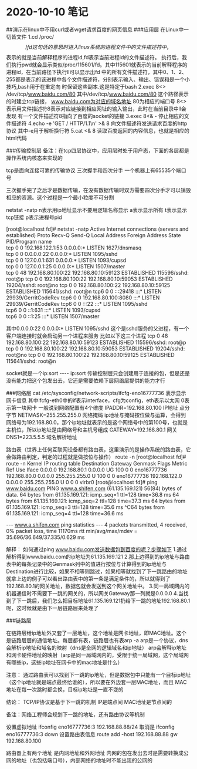 # 2020-10-10 笔记
##演示在linux中不用curl或者wget请求百度的网页信息
###应用层
在Linux中一切皆文件
1.cd /proc/$$/fd  这句话的意思时进入linux系统的进程文件中的文件描述符中，$$表示的就是当前解释程序的进程id,fd表示当前进程id的文件描述符。
                   执行后，我们执行pwd就会显示类似/proc/115601/fd。其中115601就表示的当前解释程序的进程id，在当前路径下执行ll可以显示出fd
                   中的所有文件描述符，其中0、1、2、255都是表示的该进程中各个文件描述符，分别表示输入、输出、错误和是一个小技巧,bash用于在重定向
                   时保留这些副本.这是特定于bash
2.exec 8<> /dev/tcp/www.baidu.com/80  其中/dev/tcp/www.baidu.com/80 这个路径表示的时建立tcp链接，
                                      www.baidu.com为对应的域名地址
                                      80为相应的端口号
                                      8<> 表示用文件描述符8表示对应链接到相应网址的输入输出，此时在当前目录中ll会发现
                                      有一个文件描述符8指向了百度的socket的链接
3.exec 8<& -    停止相应的文件描述符
4.echo -e 'GET / HTTP/1.1\n' >& 8  向文件描述符发送请求百度的http协议 其中-e用于解析换行符
5.cat <& 8      读取百度返回的内容信息，也就是相应的html代码


###传输控制层
备注：在tcp四层协议中，应用层时处于用户态，下面的各层都是操作系统内核态来实现的

tcp是面向连接可靠的传输协议
三次握手和四次分手
一个机器上有65535个端口号

三次握手完了之后才是数据传输，在没有数据传输时双方需要四次分手才可以销毁相应的资源。这个过程是一个最小粒度不可分割

netstat -natp   n表示用ip地址显示不要用逻辑名称显示
                a表示显示所有
                t表示显示tcp链接
                p表示进程号pid




[root@localhost fd]# netstat -natp
Active Internet connections (servers and established)
Proto Recv-Q Send-Q Local Address           Foreign Address         State       PID/Program name    
tcp        0      0 192.168.122.1:53        0.0.0.0:*               LISTEN      1627/dnsmasq        
tcp        0      0 0.0.0.0:22              0.0.0.0:*               LISTEN      1095/sshd           
tcp        0      0 127.0.0.1:631           0.0.0.0:*               LISTEN      1093/cupsd          
tcp        0      0 127.0.0.1:25            0.0.0.0:*               LISTEN      1507/master         
tcp        0     48 192.168.80.100:22       192.168.80.10:59123     ESTABLISHED 115596/sshd: root@p 
tcp        0      0 192.168.80.100:22       192.168.80.10:59053     ESTABLISHED 19204/sshd: root@no 
tcp        0      0 192.168.80.100:22       192.168.80.10:59125     ESTABLISHED 115641/sshd: root@n 
tcp6       0      0 :::29418                :::*                    LISTEN      29939/GerritCodeRev 
tcp6       0      0 192.168.80.100:8080     :::*                    LISTEN      29939/GerritCodeRev 
tcp6       0      0 :::22                   :::*                    LISTEN      1095/sshd           
tcp6       0      0 ::1:631                 :::*                    LISTEN      1093/cupsd          
tcp6       0      0 ::1:25                  :::*                    LISTEN      1507/master         


其中0.0.0.0:22              0.0.0.0:*               LISTEN      1095/sshd  这个是sshd服务的父进程，有一个客户端连接时就会启动另一个进程来服务
比如以下这三个进程
tcp        0     48 192.168.80.100:22       192.168.80.10:59123     ESTABLISHED 115596/sshd: root@p 
tcp        0      0 192.168.80.100:22       192.168.80.10:59053     ESTABLISHED 19204/sshd: root@no 
tcp        0      0 192.168.80.100:22       192.168.80.10:59125     ESTABLISHED 115641/sshd: root@n 


socket就是一个ip:sort ---- ip:sort
传输控制层只会创建用于连接的包，但是还是没有能力把这个包发出去，它还是需要依赖下层网络层提供的能力才行

###网络层
cat /etc/sysconfig/network-scripts/ifcfg-eno16777736  表示显示网卡信息 其中ifcfg-eth0中的if表示interface，cfg为config，eth表示以太网 0表示第一块网卡
一般说到网络配置有4个维度
IPADDR=192.168.80.100  IP地址 点分字节
NETMASK=255.255.255.0   网络掩码 ip地址与掩码按位做与运算，会得到网络号为192.168.80.0，那个ip地址就表示的是这个网络号中的第100号，也就是主机位，所以ip地址是由网络号和主机号组成
GATEWAY=192.168.80.1    网关
DNS1=223.5.5.5   域名解析地址

路由表（世界上任何互联网设备都有路由表，这里演示的是操作系统的路由表，它会做路由判定，判定的过程就是做按位与操作）
route -n
[root@localhost fd]# route -n
Kernel IP routing table
Destination     Gateway         Genmask         Flags Metric Ref    Use Iface
0.0.0.0         192.168.80.1    0.0.0.0         UG    100    0        0 eno16777736
192.168.80.0    0.0.0.0         255.255.255.0   U     100    0        0 eno16777736
192.168.122.0   0.0.0.0         255.255.255.0   U     0      0        0 virbr0
[root@localhost fd]# ping www.baidu.com
PING www.a.shifen.com (61.135.169.121) 56(84) bytes of data.
64 bytes from 61.135.169.121: icmp_seq=1 ttl=128 time=36.8 ms
64 bytes from 61.135.169.121: icmp_seq=2 ttl=128 time=37.3 ms
64 bytes from 61.135.169.121: icmp_seq=3 ttl=128 time=35.6 ms
^C64 bytes from 61.135.169.121: icmp_seq=4 ttl=128 time=36.6 ms

--- www.a.shifen.com ping statistics ---
4 packets transmitted, 4 received, 0% packet loss, time 11170ms
rtt min/avg/max/mdev = 35.696/36.649/37.335/0.629 ms

解释：
如何通过ping www.baidu.com发送数据包到百度的呢？步骤如下
1.通过解析得到www.baidu.com的ip地址为61.135.169.121
2.那上边得到的ip地址与路由表中的每条记录中的Genmask列中的值进行按位与计算得到的ip地址与Destination进行比较，如果不相等则跳过，如果相等就找到了下一跳路由的地址
  就拿上边的例子可以看出路由表中的第一条是满足条件的，所以就得到了192.168.80.1的网关地址，数据包就会发送到这个网关地址中。
3.同一局域网内的机器通信时不需要下一跳的网关的，所以网关Gateway那一列就是0.0.0.0
4.当找到了下一跳后，我们怎么把目标地址61.135.169.121扔给下一跳的地址192.168.80.1呢，这时候就是由下一层链路层来处理了


###链路层

在链路层给ip地址外又套了一层地址，这个地址是网卡地址，即MAC地址。这个是链路层层的通信地址。每层都有表，链路层也有表arp -a
arp是一个协议，dns会解析ip地址和域名的映射（dns是全网的逻辑域名和ip地址）
arp会解释ip地址和网卡硬件地址的映射（arp是同一局域网内的，受限于统一局域网，这个局域网有哪些ip，这些ip地址在网卡中的mac地址是什么）

注意：
通过路由表可以找到下一跳的ip地址，但是数据包中只能有一个目标ip地址（这个ip地址就是端点最终给谁的），所以要在外边套一层MAC地址，而且
MAC地址在每一次跳时都会换，目标ip地址是一直不变的

结论：
TCP/IP协议是基于下一跳的机制
IP是端点间
MAC地址是节点间的

备注：网络工程师会规划下一跳的地址，还有路由协议等机制

设置虚拟地址
ifconfig eno16777736:3 192.168.88.88/24
取消是
ifconfig eno16777736:3 down
设置路由表信息
route add -host 192.168.88.88 gw 192.168.80.100

路由器上有两个地址 是内网地址和外网地址
内网的包在发出去时是需要转换成公网的地址（也包括端口号），内部网络的地址时不能出现的公网的
